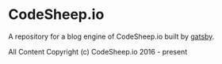 # CodeSheep.io

A repository for a blog engine of CodeSheep.io built by [gatsby](https://github.com/gatsbyjs/gatsby).

All Content Copyright (c) CodeSheep.io 2016 - present
